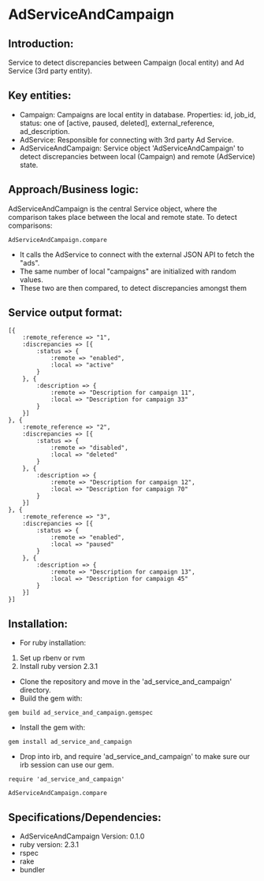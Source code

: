 # AdServiceAndCampaign

## Introduction:
Service to detect discrepancies between Campaign (local entity) and Ad Service (3rd party entity).

## Key entities:
- Campaign: Campaigns are local entity in database. Properties: id, job_id, status: one of [active, paused, deleted], external_reference, ad_description.
- AdService: Responsible for connecting with 3rd party Ad Service.
- AdServiceAndCampaign: Service object 'AdServiceAndCampaign' to detect discrepancies between local (Campaign) and remote (AdService) state.

## Approach/Business logic:
AdServiceAndCampaign is the central Service object, where the comparison takes place between the local and remote state. To detect comparisons:

```
AdServiceAndCampaign.compare
``` 

- It calls the AdService to connect with the external JSON API to fetch the "ads".
- The same number of local "campaigns" are initialized with random values.
- These two are then compared, to detect discrepancies amongst them

## Service output format:
	
```
[{
    :remote_reference => "1",
    :discrepancies => [{
        :status => {
            :remote => "enabled",
            :local => "active"
        }
    }, {
        :description => {
            :remote => "Description for campaign 11",
            :local => "Description for campaign 33"
        }
    }]
}, {
    :remote_reference => "2",
    :discrepancies => [{
        :status => {
            :remote => "disabled",
            :local => "deleted"
        }
    }, {
        :description => {
            :remote => "Description for campaign 12",
            :local => "Description for campaign 70"
        }
    }]
}, {
    :remote_reference => "3",
    :discrepancies => [{
        :status => {
            :remote => "enabled",
            :local => "paused"
        }
    }, {
        :description => {
            :remote => "Description for campaign 13",
            :local => "Description for campaign 45"
        }
    }]
}]
```

## Installation:
- For ruby installation:
1. Set up rbenv or rvm
2. Install ruby version 2.3.1

- Clone the repository and move in the 'ad_service_and_campaign' directory.
- Build the gem with:
```
gem build ad_service_and_campaign.gemspec
```

- Install the gem with:
```
gem install ad_service_and_campaign
```

- Drop into irb, and require 'ad_service_and_campaign' to make sure our irb session can use our gem.
```
require 'ad_service_and_campaign'

AdServiceAndCampaign.compare
```

## Specifications/Dependencies:
- AdServiceAndCampaign Version: 0.1.0
- ruby version: 2.3.1
- rspec
- rake
- bundler


